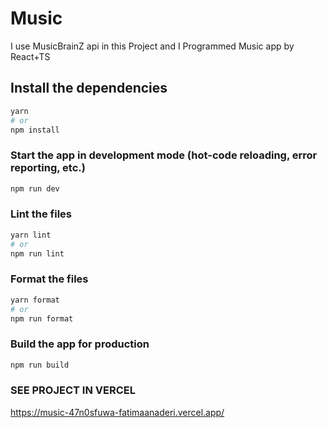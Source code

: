 # Music

I use MusicBrainZ api in this Project and I Programmed Music app by React+TS

## Install the dependencies
```bash
yarn
# or
npm install
```

### Start the app in development mode (hot-code reloading, error reporting, etc.)
```bash
npm run dev
```


### Lint the files
```bash
yarn lint
# or
npm run lint
```


### Format the files
```bash
yarn format
# or
npm run format
```



### Build the app for production
```bash
npm run build
```

### SEE PROJECT IN VERCEL
https://music-47n0sfuwa-fatimaanaderi.vercel.app/
